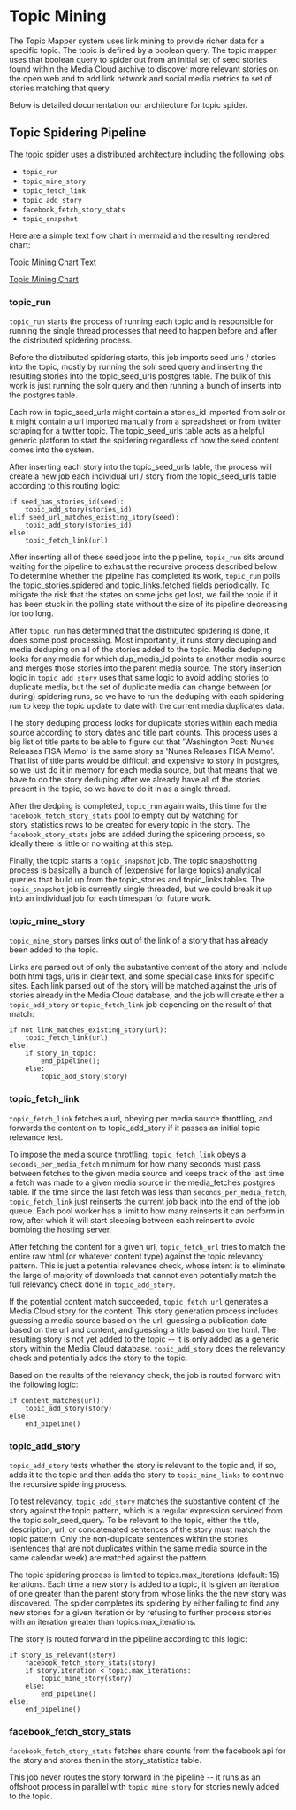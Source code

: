 # Topic Mining

The Topic Mapper system uses link mining to provide richer data for a specific topic.  The topic is defined by a boolean query.  The topic mapper uses that boolean query to spider out from an initial set of seed stories found within the Media Cloud archive to discover more relevant stories on the open web and to add link network and social media metrics to set of stories matching that query.

Below is detailed documentation our architecture for topic spider.

## Topic Spidering Pipeline

The topic spider uses a distributed architecture including the following jobs:

* `topic_run`
* `topic_mine_story`
* `topic_fetch_link`
* `topic_add_story`
* `facebook_fetch_story_stats`
* `topic_snapshot`

Here are a simple text flow chart in mermaid and the resulting rendered chart:

[Topic Mining Chart Text](topic_mining.mermaid)

[Topic Mining Chart](topic_mining.png)

### topic_run

`topic_run` starts the process of running each topic and is responsible for running the single thread processes that need to happen before and after the distributed spidering process.

Before the distributed spidering starts, this job imports seed urls / stories into the topic, mostly by running the solr seed query and inserting the resulting stories into the topic_seed_urls postgres table.  The bulk of this work is just running the solr query and then running a bunch of inserts into the postgres table.

Each row in topic_seed_urls might contain a stories_id imported from solr or it might contain a url imported manually from a spreadsheet or from twitter scraping for a twitter topic.  The topic_seed_urls table acts as a helpful generic platform to start the spidering regardless of how the seed content comes into the system.

After inserting each story into the topic_seed_urls table, the process will create a new job each individual url / story from the topic_seed_urls table according to this routing logic:

```
if seed_has_stories_id(seed):
    topic_add_story(stories_id)
elif seed_url_matches_existing_story(seed):
    topic_add_story(stories_id)
else:
    topic_fetch_link(url)
````

After inserting all of these seed jobs into the pipeline, `topic_run` sits around waiting for the pipeline to exhaust the recursive process described below.  To determine whether the pipeline has completed its work, `topic_run` polls the topic_stories.spidered and topic_links.fetched fields periodically.  To mitigate the risk that the states on some jobs get lost, we fail the topic if it has been stuck in the polling state without the size of its pipeline decreasing for too long.

After `topic_run` has determined that the distributed spidering is done, it does some post processing.  Most importantly, it runs story deduping and media deduping on all of the stories added to the topic.  Media deduping looks for any media for which dup_media_id points to another media source and merges those stories into the parent media source. The story insertion logic in `topic_add_story` uses that same logic to avoid adding stories to duplicate media, but the set of duplicate media can change between (or during) spidering runs, so we have to run the deduping with each spidering run to keep the topic update to date with the current media duplicates data.

The story deduping process looks for duplicate stories within each media source according to story dates and title part counts.  This process uses a big list of title parts to be able to figure out that 'Washington Post: Nunes Releases FISA Memo' is the same story as 'Nunes Releases FISA Memo'.  That list of title parts would be difficult and expensive to story in postgres, so we just do it in memory for each media source, but that means that we have to do the story deduping after we already have all of the stories present in the topic, so we have to do it in as a single thread.

After the dedping is completed, `topic_run` again waits, this time for the `facebook_fetch_story_stats` pool to empty out by watching for story_statistics rows to be created for every topic in the story.  The `facebook_story_stats` jobs are added during the spidering process, so ideally there is little or no waiting at this step.

Finally, the topic starts a `topic_snapshot` job.  The topic snapshotting process is basically a bunch of (expensive for large topics) analytical queries that build up from the topic_stories and topic_links tables. The `topic_snapshot` job is currently single threaded, but we could break it up into an individual job for each timespan for future work.

### topic_mine_story

`topic_mine_story` parses links out of the link of a story that has already been added to the topic.  

Links are parsed out of only the substantive content of the story and include both html tags, urls in clear text, and some special case links for specific sites.  Each link parsed out of the story will be matched against the urls of stories already in the Media Cloud database, and the job will create either a `topic_add_story` or `topic_fetch_link` job depending on the result of that match:

```
if not link_matches_existing_story(url):
    topic_fetch_link(url)
else:
    if story_in_topic:
        end_pipeline();
    else:
        topic_add_story(story)
```

### topic_fetch_link

`topic_fetch_link` fetches a url, obeying per media source throttling, and forwards the content on to topic_add_story if it passes an initial topic relevance test.

To impose the media source throttling, `topic_fetch_link` obeys a `seconds_per_media_fetch` minimum for how many seconds must pass between fetches to the given media source and keeps track of the last time a fetch was made to a given media source in the media_fetches postgres table.  If the time since the last fetch was less than `seconds_per_media_fetch`, `topic_fetch_link` just reinserts the current job back into the end of the job queue.  Each pool worker has a limit to how many reinserts it can perform in row, after which it will start sleeping between each reinsert to avoid bombing the hosting server.

After fetching the content for a given url, `topic_fetch_url` tries to match the entire raw html (or whatever content type) against the topic relevancy pattern.  This is just a potential relevance check, whose intent is to eliminate the large of majority of downloads that cannot even potentially match the full relevancy check done in `topic_add_story`.

If the potential content match succeeded, `topic_fetch_url` generates a Media Cloud story for the content.  This story generation process includes guessing a media source based on the url, guessing a publication date based on the url and content, and guessing a title based on the html.  The resulting story is not yet added to the topic -- it is only added as a generic story within the Media Cloud database.  `topic_add_story` does the relevancy check and potentially adds the story to the topic.

Based on the results of the relevancy check, the job is routed forward with the following logic:

```
if content_matches(url):
    topic_add_story(story)
else:
    end_pipeline()
```

### topic_add_story

`topic_add_story` tests whether the story is relevant to the topic and, if so, adds it to the topic and then adds the story to `topic_mine_links` to continue the recursive spidering process.

To test relevancy, `topic_add_story` matches the substantive content of the story against the topic pattern, which is a regular expression serviced from the topic solr_seed_query.  To be relevant to the topic, either the title, description, url, or concatenated sentences of the story must match the topic pattern.  Only the non-duplicate sentences within the stories (sentences that are not duplicates within the same media source in the same calendar week) are matched against the pattern.

The topic spidering process is limited to topics.max_iterations (default: 15) iterations.  Each time a new story is added to a topic, it is given an iteration of one greater than the parent story from whose links the the new story was discovered.  The spider completes its spidering by either failing to find any new stories for a given iteration or by refusing to further process stories with an iteration greater than topics.max_iterations.

The story is routed forward in the pipeline according to this logic:
```
if story_is_relevant(story):
    facebook_fetch_story_stats(story)
    if story.iteration < topic.max_iterations:
        topic_mine_story(story)
    else:
        end_pipeline()
else:
    end_pipeline()
```

### facebook_fetch_story_stats

`facebook_fetch_story_stats` fetches share counts from the facebook api for the story and stores then in the story_statistics table.

This job never routes the story forward in the pipeline -- it runs as an offshoot process in parallel with `topic_mine_story` for stories newly added to the topic.
